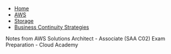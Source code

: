 - [Home](https://raghavramesh.github.io/mooc-notes/)
- [AWS](https://raghavramesh.github.io/mooc-notes/DevOps/AWS/index.html)
- [Storage](https://raghavramesh.github.io/mooc-notes/DevOps/AWS/Storage)
- [Business Continuity Strategies](https://raghavramesh.github.io/mooc-notes/DevOps/AWS/BusinessContinuityStrategies.html)

Notes from AWS Solutions Architect - Associate (SAA C02) Exam Preparation - Cloud Academy